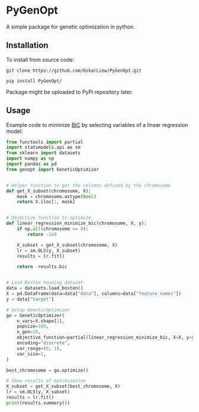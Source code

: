 # PyGenOpt

A simple package for genetic optimization in python.

## Installation

To install from source code:

`git clone https://github.com/OskarLiew/PyGenOpt.git`

`pip install PyGenOpt/`

Package might be uploaded to PyPi repository later.

## Usage

Example code to minimize [BIC](https://en.wikipedia.org/wiki/Bayesian_information_criterion) by selecting variables of a linear regression model:

```python
from functools import partial
import statsmodels.api as sm
from sklearn import datasets
import numpy as np
import pandas as pd
from genopt import GeneticOptimizer


# Helper function to get the columns defined by the chromosome
def get_X_subset(chromosome, X):
    mask = chromosome.astype(bool)
    return X.iloc[:, mask]


# Objective function to optimize
def linear_regression_minimize_bic(chromosome, X, y):
    if np.all(chromosome == 0):
        return -1e9

    X_subset = get_X_subset(chromosome, X)
    lr = sm.OLS(y, X_subset)
    results = lr.fit()

    return -results.bic


# Load Boston housing dataset
data = datasets.load_boston()
X = pd.DataFrame(data=data["data"], columns=data["feature_names"])
y = data["target"]

# Setup GeneticOptimizer
go = GeneticOptimizer(
    n_vars=X.shape[1],
    popsize=100,
    n_gen=10,
    objective_function=partial(linear_regression_minimize_bic, X=X, y=y),
    encoding="discrete",
    var_range=(0, 1),
    var_size=1,
)

best_chromosome = go.optimize()

# Show results of optimization
X_subset = get_X_subset(best_chromosome, X)
lr = sm.OLS(y, X_subset)
results = lr.fit()
print(results.summary())

```
